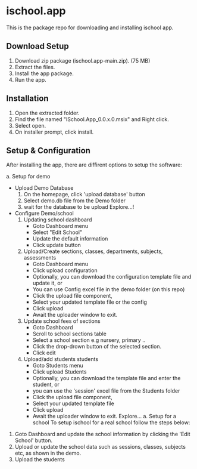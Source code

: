 # ischool.app
This is the package repo for downloading and installing ischool app.

## Download Setup

1. Download zip package (ischool.app-main.zip). (75 MB)
2. Extract the files.
3. Install the app package.
4. Run the app.

## Installation

1. Open the extracted folder.
2. Find the file named "ISchool.App_0.0.x.0.msix" and Right click.
3. Select open.
4. On installer prompt, click install.

## Setup & Configuration

After installing the app, there are diffirent options to setup the software:

a. Setup for demo
  - Upload Demo Database
    1. On the homepage, click 'upload database' button
    2. Select demo.db file from the Demo folder
    3. wait for the database to be upload
    Explore...!
  - Configure Demo/school
    1. Updating school dashboard
        - Goto Dashboard menu
        - Select "Edit School"
        - Update the default information
        - Click update button
    2. Upload/Create sections, classes, departments, subjects, assessments
        - Goto Dashboard menu
        - Click upload configuration
        - Optionally, you can download the configuration template file and update it, or
        - You can use Config excel file in the demo folder (on this repo)
        - Click the upload file component,
        - Select your updated template file or the config
        - Click upload
        - Await the uploader window to exit.
    3. Update school fees of sections
        - Goto Dashboard
        - Scroll to school sections table
        - Select a school section e.g nursery, primary ..
        - Click the drop-drown button of the selected section.
        - Click edit
    4. Upload/add students students
        - Goto Students menu
        - Click upload Students
        - Optionally, you can download the template file and enter the student, or
        - you can use the 'session' excel file from the Students folder
        - Click the upload file component,
        - Select your updated template file
        - Click upload
        - Await the uploader window to exit.
    Explore...
a. Setup for a school
  To setup ischool for a real school follow the steps below:
  1. Goto Dashboard and update the school information by clicking the 'Edit School' button.
  2. Upload or update the school data such as sessions, classes, subjects etc, as shown in the demo.
  3. Upload the students


## 
